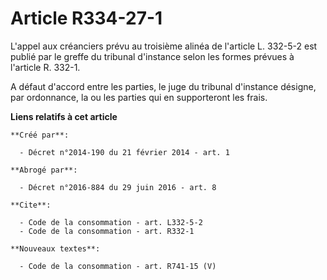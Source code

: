 # Article R334-27-1

L'appel aux créanciers prévu au troisième alinéa de l'article L. 332-5-2 est publié par le greffe du tribunal d'instance
selon les formes prévues à l'article R. 332-1. 

A défaut d'accord entre les parties, le juge du tribunal d'instance désigne, par ordonnance, la ou les parties qui en
supporteront les frais.

**Liens relatifs à cet article**

	**Créé par**:

	  - Décret n°2014-190 du 21 février 2014 - art. 1

	**Abrogé par**:

	  - Décret n°2016-884 du 29 juin 2016 - art. 8

	**Cite**:

	  - Code de la consommation - art. L332-5-2
	  - Code de la consommation - art. R332-1

	**Nouveaux textes**:

	  - Code de la consommation - art. R741-15 (V)
